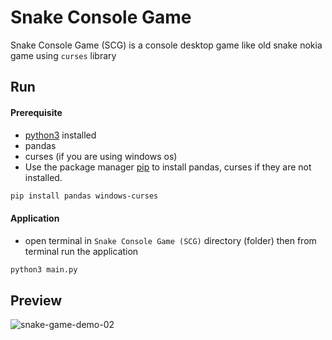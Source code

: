 # Snake Console Game
Snake Console Game (SCG) is a console desktop game like old snake nokia game using `curses` library
## Run
#### Prerequisite
- [python3](https://www.python.org/downloads/) installed
- pandas
- curses (if you are using windows os)
- Use the package manager [pip](https://pip.pypa.io/en/stable/) to install pandas, curses if they are not installed.

```bash
pip install pandas windows-curses
```
#### Application
- open terminal in ``Snake Console Game (SCG)`` directory (folder) then from terminal run the application
```bash
python3 main.py
```
## Preview
![snake-game-demo-02](https://user-images.githubusercontent.com/39943970/93467992-9ab9e380-f8ee-11ea-985f-71173d33f4f9.gif)


